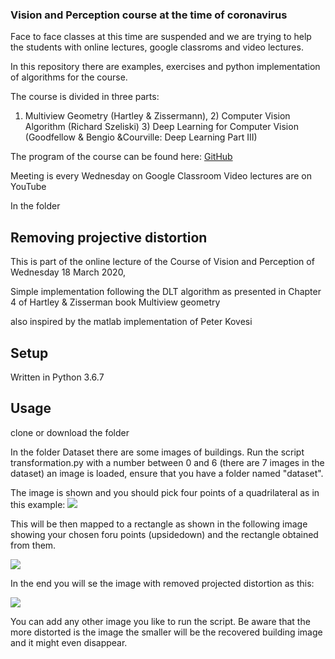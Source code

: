 ### Vision and Perception course at the time of coronavirus

Face to face classes at this time are suspended and we are trying to help the students with online lectures, google classroms and video lectures.

In this repository there are examples, exercises and python implementation of algorithms for the course.

The course is divided in three parts: 
1) Multiview Geometry (Hartley & Zissermann), 2) Computer Vision Algorithm (Richard Szeliski) 3) Deep Learning for Computer Vision (Goodfellow & Bengio &Courville: Deep Learning Part III)

The program of the course can be found here:
[GitHub](https://sites.google.com/a/diag.uniroma1.it/visiope/home/program) 

Meeting is every Wednesday on Google Classroom
Video lectures are on YouTube


In the folder 

##  Removing projective distortion 

This is part of the online lecture of the Course of Vision and Perception of Wednesday 18 March 2020,


Simple implementation following the DLT algorithm as presented in Chapter 4 of  Hartley & Zisserman book 
Multiview geometry

also inspired by the matlab implementation of Peter Kovesi

##  Setup

Written in Python 3.6.7 


## Usage
clone or download the folder 

In the folder Dataset there are some images of buildings. Run the script transformation.py with a number between 0 and 6 
(there are 7 images in the dataset) an image is loaded, ensure that you have a folder named "dataset".

The image is shown and you should pick four points of a quadrilateral as in this example:
![](https://github.com/fiora0/Vision-Perception-course/tree/master/removing_projective_distortion/choosefourpoints.png)


This  will be then mapped to a rectangle as shown in the following image showing your chosen foru points (upsidedown) and the rectangle obtained from them.

![](https://github.com/fiora0/Vision-Perception-course/tree/master/removing_projective_distortion/rectangle.png)

In the end you will se the image with removed projected distortion as this:

![](https://github.com/fiora0/Vision-Perception-course/tree/master/removing_projective_distortion/dist_removed.png)

You can add any other image you like to run the script. Be aware that the more distorted is the image the smaller will be the recovered building image and it might even disappear.



